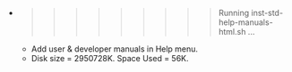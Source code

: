 * >>>>>>>>> Running inst-std-help-manuals-html.sh ...
  * Add user & developer manuals in Help menu.
  * Disk size = 2950728K. Space Used = 56K.

